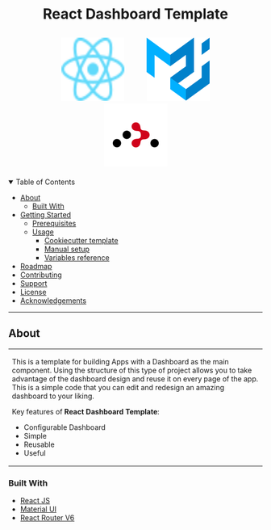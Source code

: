 <h1 align="center">
React Dashboard Template
</h1>

<h2 align="center">
  <a>
    <img src="/docs/images/React-icon.svg" alt="Logo" width="125" height="125" hspace="20">
  </a>
  <a>
    <img src="/docs/images/material-ui.svg" alt="Logo" width="125" height="125" hspace="20">
  </a>
  <a>
    <img src="/docs/images/react-router.svg" alt="Logo" width="125" height="125" hspace="20">
  </a>
</h2>

<details open="open">
<summary>Table of Contents</summary>

- [About](#about)
  - [Built With](#built-with)
- [Getting Started](#getting-started)
  - [Prerequisites](#prerequisites)
  - [Usage](#usage)
    - [Cookiecutter template](#cookiecutter-template)
    - [Manual setup](#manual-setup)
    - [Variables reference](#variables-reference)
- [Roadmap](#roadmap)
- [Contributing](#contributing)
- [Support](#support)
- [License](#license)
- [Acknowledgements](#acknowledgements)

</details>

---

## About

<table>
<tr>
<td>

This is a template for building Apps with a Dashboard as the main component. Using the structure of this type of project allows you to take advantage of the dashboard design and reuse it on every page of the app. This is a simple code that you can edit and redesign an amazing dashboard to your liking.   

Key features of **React Dashboard Template**:

- Configurable Dashboard
- Simple
- Reusable
- Useful

</td>
</tr>
</table>

### Built With

- [React JS](https://reactjs.org//)
- [Material UI](https://mui.com/)
- [React Router V6](https://reactrouter.com/)
